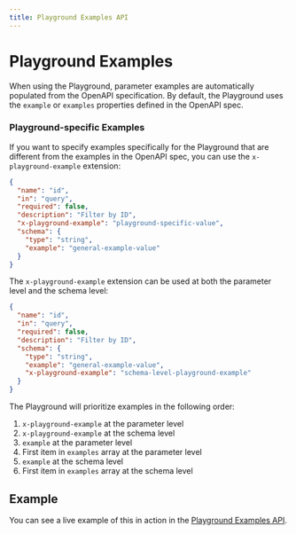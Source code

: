 ```yaml
---
title: Playground Examples API
---
```


<script setup>
import { useOpenapi } from 'vitepress-openapi/client'

useOpenapi({
  spec: '/openapi-playground-examples.json',
})
</script>

# Playground Examples

When using the Playground, parameter examples are automatically populated from the OpenAPI specification. By default, the Playground uses the `example` or `examples` properties defined in the OpenAPI spec.

### Playground-specific Examples

If you want to specify examples specifically for the Playground that are different from the examples in the OpenAPI spec, you can use the `x-playground-example` extension:

```json
{
  "name": "id",
  "in": "query",
  "required": false,
  "description": "Filter by ID",
  "x-playground-example": "playground-specific-value",
  "schema": {
    "type": "string",
    "example": "general-example-value"
  }
}
```

The `x-playground-example` extension can be used at both the parameter level and the schema level:

```json
{
  "name": "id",
  "in": "query",
  "required": false,
  "description": "Filter by ID",
  "schema": {
    "type": "string",
    "example": "general-example-value",
    "x-playground-example": "schema-level-playground-example"
  }
}
```

The Playground will prioritize examples in the following order:
1. `x-playground-example` at the parameter level
2. `x-playground-example` at the schema level
3. `example` at the parameter level
4. First item in `examples` array at the parameter level
5. `example` at the schema level
6. First item in `examples` array at the schema level

## Example

You can see a live example of this in action in the [Playground Examples API](/tests/playground-examples).
